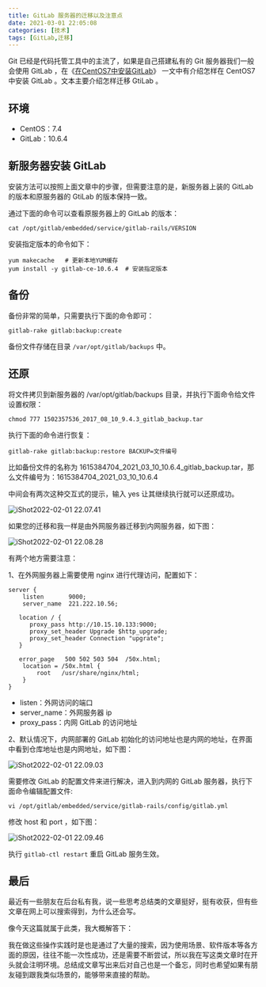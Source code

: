 ```yaml
---
title: GitLab 服务器的迁移以及注意点
date: 2021-03-01 22:05:08
categories: [技术]
tags: [GitLab,迁移]
---
```


Git 已经是代码托管工具中的主流了，如果是自己搭建私有的 Git 服务器我们一般会使用 GitLab ，在《[在CentOS7中安装GitLab](http://mp.weixin.qq.com/s?__biz=MzU0NjgzNzQyMw==&mid=2247483693&idx=1&sn=c4e5ff320b4def07707387fc0b64794a&chksm=fb56c7edcc214efb5f0177d9b5fb0e368f2232f0086eb45f35efdce3011933d8bd9f712bde57&scene=21#wechat_redirect)》 一文中有介绍怎样在 CentOS7 中安装 GitLab 。文本主要介绍怎样迁移 GtiLab 。

<!--more-->

## 环境

- CentOS：7.4
- GitLab：10.6.4

## 新服务器安装 GitLab

安装方法可以按照上面文章中的步骤，但需要注意的是，新服务器上装的 GitLab 的版本和原服务器的 GtiLab 的版本保持一致。

通过下面的命令可以查看原服务器上的 GitLab 的版本：

```
cat /opt/gitlab/embedded/service/gitlab-rails/VERSION
```

安装指定版本的命令如下：

```
yum makecache   # 更新本地YUM缓存
yum install -y gitlab-ce-10.6.4  # 安装指定版本
```

## 备份

备份非常的简单，只需要执行下面的命令即可：

```
gitlab-rake gitlab:backup:create
```

备份文件存储在目录 `/var/opt/gitlab/backups` 中。

## 还原

将文件拷贝到新服务器的 /var/opt/gitlab/backups 目录，并执行下面命令给文件设置权限：

```
chmod 777 1502357536_2017_08_10_9.4.3_gitlab_backup.tar
```

执行下面的命令进行恢复：

```
gitlab-rake gitlab:backup:restore BACKUP=文件编号
```

比如备份文件的名称为 1615384704_2021_03_10_10.6.4_gitlab_backup.tar，那么文件编号为：1615384704_2021_03_10_10.6.4

中间会有两次这种交互式的提示，输入 yes 让其继续执行就可以还原成功。

![iShot2022-02-01 22.07.41](https://cdn.jsdelivr.net/gh/oec2003/hblog-images/img/202202012208870.jpg)

如果您的迁移和我一样是由外网服务器迁移到内网服务器，如下图：

![iShot2022-02-01 22.08.28](https://cdn.jsdelivr.net/gh/oec2003/hblog-images/img/202202012208731.jpg)

有两个地方需要注意：

1、在外网服务器上需要使用 nginx 进行代理访问，配置如下：

```
server {
    listen       9000;
    server_name  221.222.10.56;

   location / {
      proxy_pass http://10.15.10.133:9000;
      proxy_set_header Upgrade $http_upgrade;
      proxy_set_header Connection "upgrate";
   }

   error_page   500 502 503 504  /50x.html;
    location = /50x.html {
        root   /usr/share/nginx/html;
    }
}
```

- listen：外网访问的端口
- server_name：外网服务器 ip
- proxy_pass：内网 GitLab 的访问地址

2、默认情况下，内网部署的 GitLab 初始化的访问地址也是内网的地址，在界面中看到仓库地址也是内网地址，如下图：

![iShot2022-02-01 22.09.03](https://cdn.jsdelivr.net/gh/oec2003/hblog-images/img/202202012209164.jpg)

需要修改 GitLab 的配置文件来进行解决，进入到内网的 GitLab 服务器，执行下面命令编辑配置文件:

```
vi /opt/gitlab/embedded/service/gitlab-rails/config/gitlab.yml
```

修改 host 和 port ，如下图：

![iShot2022-02-01 22.09.46](https://cdn.jsdelivr.net/gh/oec2003/hblog-images/img/202202012210740.jpg)

执行 `gitlab-ctl restart` 重启 GitLab 服务生效。

## 最后

最近有一些朋友在后台私有我，说一些思考总结类的文章挺好，挺有收获，但有些文章在网上可以搜索得到，为什么还会写。

像今天这篇就属于此类，我大概解答下：

我在做这些操作实践时是也是通过了大量的搜索，因为使用场景、软件版本等各方面的原因，往往不能一次性成功，还是需要不断尝试，所以我在写这类文章时在开头就会注明环境。总结成文章写出来后对自己也是一个备忘，同时也希望如果有朋友碰到跟我类似场景的，能够带来直接的帮助。
